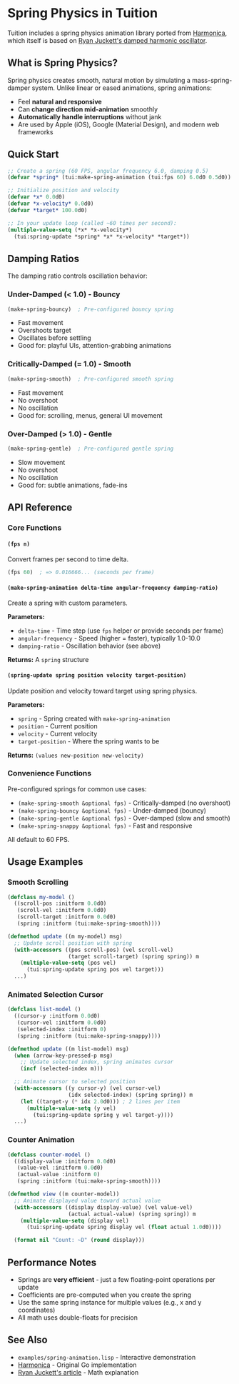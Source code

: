# Spring Physics in Tuition

Tuition includes a spring physics animation library ported from [Harmonica](https://github.com/charmbracelet/harmonica), which itself is based on [Ryan Juckett's damped harmonic oscillator](https://www.ryanjuckett.com/damped-springs/).

## What is Spring Physics?

Spring physics creates smooth, natural motion by simulating a mass-spring-damper system. Unlike linear or eased animations, spring animations:

- Feel **natural and responsive**
- Can **change direction mid-animation** smoothly
- **Automatically handle interruptions** without jank
- Are used by Apple (iOS), Google (Material Design), and modern web frameworks

## Quick Start

```lisp
;; Create a spring (60 FPS, angular frequency 6.0, damping 0.5)
(defvar *spring* (tui:make-spring-animation (tui:fps 60) 6.0d0 0.5d0))

;; Initialize position and velocity
(defvar *x* 0.0d0)
(defvar *x-velocity* 0.0d0)
(defvar *target* 100.0d0)

;; In your update loop (called ~60 times per second):
(multiple-value-setq (*x* *x-velocity*)
  (tui:spring-update *spring* *x* *x-velocity* *target*))
```

## Damping Ratios

The damping ratio controls oscillation behavior:

### Under-Damped (< 1.0) - Bouncy
```lisp
(make-spring-bouncy)  ; Pre-configured bouncy spring
```
- Fast movement
- Overshoots target
- Oscillates before settling
- Good for: playful UIs, attention-grabbing animations

### Critically-Damped (= 1.0) - Smooth
```lisp
(make-spring-smooth)  ; Pre-configured smooth spring
```
- Fast movement
- No overshoot
- No oscillation
- Good for: scrolling, menus, general UI movement

### Over-Damped (> 1.0) - Gentle
```lisp
(make-spring-gentle)  ; Pre-configured gentle spring
```
- Slow movement
- No overshoot
- No oscillation
- Good for: subtle animations, fade-ins

## API Reference

### Core Functions

#### `(fps n)`
Convert frames per second to time delta.
```lisp
(fps 60)  ; => 0.016666... (seconds per frame)
```

#### `(make-spring-animation delta-time angular-frequency damping-ratio)`
Create a spring with custom parameters.

**Parameters:**
- `delta-time` - Time step (use `fps` helper or provide seconds per frame)
- `angular-frequency` - Speed (higher = faster), typically 1.0-10.0
- `damping-ratio` - Oscillation behavior (see above)

**Returns:** A `spring` structure

#### `(spring-update spring position velocity target-position)`
Update position and velocity toward target using spring physics.

**Parameters:**
- `spring` - Spring created with `make-spring-animation`
- `position` - Current position
- `velocity` - Current velocity
- `target-position` - Where the spring wants to be

**Returns:** `(values new-position new-velocity)`

### Convenience Functions

Pre-configured springs for common use cases:

- `(make-spring-smooth &optional fps)` - Critically-damped (no overshoot)
- `(make-spring-bouncy &optional fps)` - Under-damped (bouncy)
- `(make-spring-gentle &optional fps)` - Over-damped (slow and smooth)
- `(make-spring-snappy &optional fps)` - Fast and responsive

All default to 60 FPS.

## Usage Examples

### Smooth Scrolling
```lisp
(defclass my-model ()
  ((scroll-pos :initform 0.0d0)
   (scroll-vel :initform 0.0d0)
   (scroll-target :initform 0.0d0)
   (spring :initform (tui:make-spring-smooth))))

(defmethod update ((m my-model) msg)
  ;; Update scroll position with spring
  (with-accessors ((pos scroll-pos) (vel scroll-vel)
                   (target scroll-target) (spring spring)) m
    (multiple-value-setq (pos vel)
      (tui:spring-update spring pos vel target)))
  ...)
```

### Animated Selection Cursor
```lisp
(defclass list-model ()
  ((cursor-y :initform 0.0d0)
   (cursor-vel :initform 0.0d0)
   (selected-index :initform 0)
   (spring :initform (tui:make-spring-snappy))))

(defmethod update ((m list-model) msg)
  (when (arrow-key-pressed-p msg)
    ;; Update selected index, spring animates cursor
    (incf (selected-index m)))

  ;; Animate cursor to selected position
  (with-accessors ((y cursor-y) (vel cursor-vel)
                   (idx selected-index) (spring spring)) m
    (let ((target-y (* idx 2.0d0))) ; 2 lines per item
      (multiple-value-setq (y vel)
        (tui:spring-update spring y vel target-y))))
  ...)
```

### Counter Animation
```lisp
(defclass counter-model ()
  ((display-value :initform 0.0d0)
   (value-vel :initform 0.0d0)
   (actual-value :initform 0)
   (spring :initform (tui:make-spring-smooth))))

(defmethod view ((m counter-model))
  ;; Animate displayed value toward actual value
  (with-accessors ((display display-value) (vel value-vel)
                   (actual actual-value) (spring spring)) m
    (multiple-value-setq (display vel)
      (tui:spring-update spring display vel (float actual 1.0d0))))

  (format nil "Count: ~D" (round display)))
```

## Performance Notes

- Springs are **very efficient** - just a few floating-point operations per update
- Coefficients are pre-computed when you create the spring
- Use the same spring instance for multiple values (e.g., x and y coordinates)
- All math uses double-floats for precision

## See Also

- `examples/spring-animation.lisp` - Interactive demonstration
- [Harmonica](https://github.com/charmbracelet/harmonica) - Original Go implementation
- [Ryan Juckett's article](https://www.ryanjuckett.com/damped-springs/) - Math explanation
